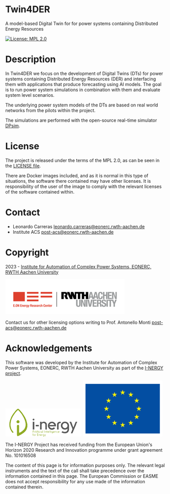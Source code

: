 # Twin4DER

A model-based Digital Twin for for power systems containing Distributed Energy Resources

[![License: MPL 2.0](https://img.shields.io/badge/License-MPL%202.0-brightgreen.svg)](https://opensource.org/licenses/MPL-2.0)

# Description

In Twin4DER we focus on the development of Digital Twins (DTs) for power systems containing Distributed Energy Resources (DER) and interfacing them with applications that produce forecasting using AI models. The goal is to run power system simulations in combination with them and evaluate system level scenarios.

The underlying power system models of the DTs are based on real world networks from the pilots within the project.

The simulations are performed with the open-source real-time simulator [DPsim](https://github.com/sogno-platform/dpsim).

# License

The project is released under the terms of the MPL 2.0, as can be seen in the [LICENSE file](./LICENSE).

There are Docker images included, and as it is normal in this type of situations, the software there contained may have other licenses. It is responsibility of the user of the image to comply with the relevant licenses of the software contained within.

# Contact

- Leonardo Carreras <leonardo.carreras@eonerc.rwth-aachen.de>
- Institute ACS <post-acs@eonerc.rwth-aachen.de>

# Copyright

2023 - [Institute for Automation of Complex Power Systems, EONERC, RWTH Aachen University](https://www.acs.eonerc.rwth-aachen.de)

![Logo of the EON.ERC at RWTH Aachen University](./img/acs_logo.png "EON.ERC @ RWTH Aachen University")

Contact us for other licensing options writing to Prof. Antonello Monti <post-acs@eonerc.rwth-aachen.de>

# Acknowledgements

This software was developed by the Institute for Automation of Complex Power Systems, EONERC, RWTH Aachen University as part of the [I-NERGY project](https://i-nergy.eu/).

![Logo of the I-NERGY Project](./img/i-nergy_logo.png "I-NERGY Project") ![Flag of the European Union](./img/eu_flag.svg "EU Flag")

The I-NERGY Project has received funding from the European Union's Horizon 2020 Research and Innovation programme under grant agreement No. 101016508

The content of this page is for information purposes only. The relevant legal instruments and the text of the call shall take precedence over the information contained in this page. The European Commission or EASME does not accept responsibility for any use made of the information contained therein.